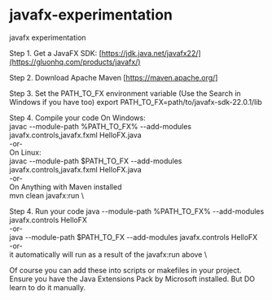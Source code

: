 # javafx-experimentation
javafx experimentation

Step 1. Get a JavaFX SDK: [https://jdk.java.net/javafx22/](https://gluonhq.com/products/javafx/)

Step 2. Download Apache Maven [https://maven.apache.org/]
        
Step 3. Set the PATH_TO_FX environment variable (Use the Search in Windows if you have too)
        export PATH_TO_FX=path/to/javafx-sdk-22.0.1/lib
        
Step 4. Compile your code
        On Windows: \
        javac --module-path %PATH_TO_FX% --add-modules javafx.controls,javafx.fxml HelloFX.java \
        -or- \
        On Linux: \
        javac --module-path $PATH_TO_FX --add-modules javafx.controls,javafx.fxml HelloFX.java \
        -or- \
        On Anything with Maven installed \
        mvn clean javafx:run \
        
Step 4. Run your code
        java --module-path %PATH_TO_FX% --add-modules javafx.controls HelloFX \
        -or- \
        java --module-path $PATH_TO_FX --add-modules javafx.controls HelloFX \
        -or- \
        it automatically will run as a result of the javafx:run above \

Of course you can add these into scripts or makefiles in your project. Ensure you have the Java Extensions Pack by Microsoft installed.
But DO learn to do it manually.


